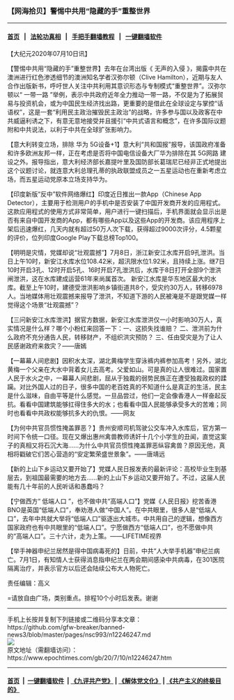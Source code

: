 ### 【网海拾贝】警惕中共用“隐藏的手”重整世界
------------------------

#### [首页](https://github.com/gfw-breaker/banned-news3/blob/master/README.md) &nbsp;&nbsp;|&nbsp;&nbsp; [法轮功真相](https://github.com/begood0513/basic/blob/master/README.md)  &nbsp;&nbsp;|&nbsp;&nbsp; [手把手翻墙教程](https://github.com/gfw-breaker/guides/wiki)  &nbsp;&nbsp;|&nbsp;&nbsp; [一键翻墙软件](https://github.com/gfw-breaker/nogfw/blob/master/README.md)  



<div><p>
 【大纪元2020年07月10日讯】
</p>
<p>
 【警惕中共用“隐藏的手”重整世界】去年在台湾出版《
 <ok href="https://www.epochtimes.com/gb/tag/%E6%97%A0%E5%A3%B0%E7%9A%84%E5%85%A5%E4%BE%B5.html">
  无声的入侵
 </ok>
 》，揭露中共在澳洲进行红色渗透细节的澳洲知名学者汉弥尔顿（Clive Hamilton），近期与友人合作出版新书，呼吁世人关注中共利用其意识形态与专制模式“重整世界”。汉弥尔顿以“
 <ok href="https://www.epochtimes.com/gb/tag/%E4%B8%80%E5%B8%A6%E4%B8%80%E8%B7%AF.html">
  一带一路
 </ok>
 ”举例，表示中共政府近年全力推动一带一路，不仅是为了拓展贸易与投资机会，或为中国民生经济找出路，更重要的是借此在全球设定与掌控“话语权”，这是一套“利用民主政治摧毁民主政治”的战略，许多参与国以及政客在中共威逼利诱之下，有意无意地接受并且援引“中共式语言和概念”，在许多国际议题附和中共说法，以利于中共在全球扩张影响力。
</p>
<p>
 【意大利转变立场，排除
 <ok href="https://www.epochtimes.com/gb/tag/%E5%8D%8E%E4%B8%BA.html">
  华为
 </ok>
 5G设备+1】意大利“共和国报”报导，该国政府准备和许多欧洲友邦一样，正在考虑是否将中国电信设备大厂华为排除在其
 <ok href="https://www.epochtimes.com/gb/tag/5g%E7%BD%91%E8%B7%AF.html">
  5G网路
 </ok>
 建设之外。报导指出，意大利经济部长嘉提叶里及国防部长葛瑞尼已经非正式地提出这个议题讨论，就连意大利总理孔蒂的执政联盟成员之一五星运动也在重新考虑立场，而五星运动党原本立场支持华为。
</p>
<p>
 【印度新版“反中”软件网络爆红】印度近日推出一款App（Chinese App Detector），主要用于检测用户的手机中是否安装了中国开发商开发的应用程式。这款应用程式的使用方式非常简单，用户进行一键扫描后，手机界面就会显示出是否有来自中国开发商的App，都有哪些App以及这些App的开发商。该应用程序上架后迅速爆红，几天内就有超过50万人次下载，获得超过9000次评分，4.5颗星的评价，位列印度Google Play下载总榜Top100。
</p>
<p>
 【明明是灾情，党媒却说“壮观震撼”】7月8日，浙江新安江水库开启9孔泄洪。当日上午10时，新安江水库水位108.42米，超汛限水位1.92米，且持续上涨。继7日10时开启3孔、12时开启5孔、16时开启7孔泄洪后，水库于8日打开全部9个泄洪闸泄洪，这在水库建成运营61年来尚属首次。 新安江水库是华东地区最大的水库。截至上午10时，建德受泄洪影响乡镇街道共8个，受灾约30万人，转移6978人。当地媒体用壮观震撼来报导了泄洪，不知道下游的人民被淹是不是跟党媒一样觉得这个场景“壮观震撼”？
</p>
<p>
 【三问新安江水库泄洪】据官方数据，新安江水库泄洪仅一小时影响30万人，真实情况是什么样？哪个小粉红来回答一下：一、这损失找谁赔？ 二、泄洪前为什么政府不充分通告人民，转移财产，不组织洪灾预防？ 三、任由受灾是为了让人民感谢政府来救灾？——唐嫣
</p>
<p>
 【一幕幕人间悲剧】因积水太深，湖北黄梅学生穿泳裤内裤参加高考！另外，湖北黄梅一个父亲在大水中背着女儿去高考。父爱如山。可是真的让人很难过。国家置人民于水火之中，一幕幕人间悲剧，屈从于独裁的弱势民族正在遭受独裁政权的蹂躏。对比外国人过的日子，很多中国的老百姓真的不知道什么是真正的生活，民主是什么滋味，自由平等是什么感觉。一旦品尝过，他们一定会像香港人一样奋起反抗。看看中国建筑能够扛得住多大的水；也看看中国人民能够承受多大的苦难；同时也看看中共政权能够抗多大的仇恨。——网友
</p>
<p>
 【为何中共官员惯性掩盖罪恶？】贵州安顺司机驾驶公交车冲入水库后，官方第一时间下令统一口径。现在又爆出惠州禽兽教师诱奸十几个小学生的丑闻，直觉这案子的真相又将石沉大海……为什么中共官员惯性掩盖罪恶纵容禽兽？原因无他，真相将戳破它们苦心营造的“安定繁荣盛世景象”。——唐靖远
</p>
<p>
 【新的上山下乡运动又要开始了】党媒人民日报发表的最新评论：高校毕业生到基层去，到祖国最需要的地方去……新的上山下乡运动又要开始了。不过，这届人民能有几十年前的人民听话和愚蠢吗？
</p>
<p>
 【宁做西方“
 <ok href="https://www.epochtimes.com/gb/tag/%E4%BD%8E%E7%AB%AF%E4%BA%BA%E5%8F%A3.html">
  低端人口
 </ok>
 ”，也不做中共“高端人口”】党媒《人民日报》挖苦香港BNO是英国“低端人口”，奉劝港人做“中国人”。在中共眼里，很多人是“低端人口”，去年中共就大举将“低端人口”驱逐出大城市。中共用自己的逻辑，想像西方国家政府也有中共眼里的“低端人口”。宁愿做西方“低端人口”，也不愿做中共的“高端人口”。三十六计，走为上策。——LIFETIME视界
</p>
<p>
 【举手神器申纪兰居然是得中国病毒死的】日前，中共“人大举手机器”申纪兰病亡。7月1日，有知情人士获得消息指申纪兰在两会期间感染中共病毒，在301医院隔离治疗，并表示官方以后还会陆续公布大人物死亡。
</p>
<p>
 责任编辑：高义
</p>
<p>
 =请放自由广场，类别重点。排程10个小时后发表。谢谢
</p>
</div>
<hr/>
手机上长按并复制下列链接或二维码分享本文章：<br/>
https://github.com/gfw-breaker/banned-news3/blob/master/pages/nsc993/n12246247.md <br/>
<a href='https://github.com/gfw-breaker/banned-news3/blob/master/pages/nsc993/n12246247.md'><img src='https://github.com/gfw-breaker/banned-news3/blob/master/pages/nsc993/n12246247.md.png'/></a> <br/>
原文地址（需翻墙访问）：https://www.epochtimes.com/gb/20/7/10/n12246247.htm


------------------------
#### [首页](https://github.com/gfw-breaker/banned-news3/blob/master/README.md) &nbsp;|&nbsp; [一键翻墙软件](https://github.com/gfw-breaker/nogfw/blob/master/README.md) &nbsp;| [《九评共产党》](https://github.com/gfw-breaker/9ping.md/blob/master/README.md#九评之一评共产党是什么) | [《解体党文化》](https://github.com/gfw-breaker/jtdwh.md/blob/master/README.md) | [《共产主义的终极目的》](https://github.com/gfw-breaker/gczydzjmd.md/blob/master/README.md)


<img src='http://gfw-breaker.win/banned-news3/pages/nsc993/n12246247.md' width='0px' height='0px'/>
